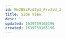 ```yaml
---
id: Me2B5iPzd7p3_PrvJiU_J
title: Side View
desc: ''
updated: 1639759165196
created: 1639759165196
---
```


